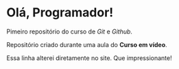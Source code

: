 # Olá, Programador!
 Pimeiro repositório do curso de *Git* e *Github*. 

Repositório criado durante uma aula do **Curso em vídeo**.

Essa linha alterei diretamente no site. Que impressionante!
